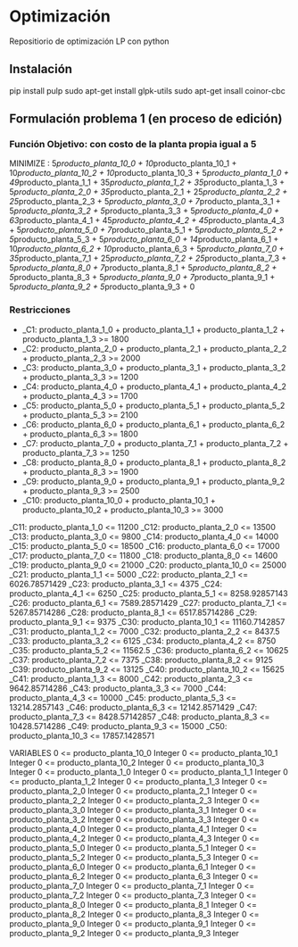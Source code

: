 # Optimización
Repositiorio de optimización LP con python
## Instalación
pip install pulp
sudo apt-get install glpk-utils
sudo apt-get insall coinor-cbc
## Formulación problema 1 (en proceso de edición)
### Función Objetivo: con costo de la planta propia igual a 5
MINIMIZE : 5*producto_planta_10_0 + 10*producto_planta_10_1 + 10*producto_planta_10_2 + 10*producto_planta_10_3 + 5*producto_planta_1_0 + 49*producto_planta_1_1 + 35*producto_planta_1_2 + 35*producto_planta_1_3 + 5*producto_planta_2_0 + 35*producto_planta_2_1 + 25*producto_planta_2_2 + 25*producto_planta_2_3 + 5*producto_planta_3_0 + 7*producto_planta_3_1 + 5*producto_planta_3_2 + 5*producto_planta_3_3 + 5*producto_planta_4_0 + 63*producto_planta_4_1 + 45*producto_planta_4_2 + 45*producto_planta_4_3 + 5*producto_planta_5_0 + 7*producto_planta_5_1 + 5*producto_planta_5_2 + 5*producto_planta_5_3 + 5*producto_planta_6_0 + 14*producto_planta_6_1 + 10*producto_planta_6_2 + 10*producto_planta_6_3 + 5*producto_planta_7_0 + 35*producto_planta_7_1 + 25*producto_planta_7_2 + 25*producto_planta_7_3 + 5*producto_planta_8_0 + 7*producto_planta_8_1 + 5*producto_planta_8_2 + 5*producto_planta_8_3 + 5*producto_planta_9_0 + 7*producto_planta_9_1 + 5*producto_planta_9_2 + 5*producto_planta_9_3 + 0

### Restricciones  
+ _C1: producto_planta_1_0 + producto_planta_1_1 + producto_planta_1_2 + producto_planta_1_3 >= 1800  
+ _C2: producto_planta_2_0 + producto_planta_2_1 + producto_planta_2_2 + producto_planta_2_3 >= 2000  
+ _C3: producto_planta_3_0 + producto_planta_3_1 + producto_planta_3_2 + producto_planta_3_3 >= 1200  
+ _C4: producto_planta_4_0 + producto_planta_4_1 + producto_planta_4_2 + producto_planta_4_3 >= 1700  
+ _C5: producto_planta_5_0 + producto_planta_5_1 + producto_planta_5_2 + producto_planta_5_3 >= 2100  
+ _C6: producto_planta_6_0 + producto_planta_6_1 + producto_planta_6_2 + producto_planta_6_3 >= 1800  
+ _C7: producto_planta_7_0 + producto_planta_7_1 + producto_planta_7_2 + producto_planta_7_3 >= 1250  
+ _C8: producto_planta_8_0 + producto_planta_8_1 + producto_planta_8_2 + producto_planta_8_3 >= 1900  
+ _C9: producto_planta_9_0 + producto_planta_9_1 + producto_planta_9_2 + producto_planta_9_3 >= 2500  
+ _C10: producto_planta_10_0 + producto_planta_10_1 + producto_planta_10_2 + producto_planta_10_3 >= 3000  
 
_C11: producto_planta_1_0 <= 11200
_C12: producto_planta_2_0 <= 13500
_C13: producto_planta_3_0 <= 9800
_C14: producto_planta_4_0 <= 14000
_C15: producto_planta_5_0 <= 18500
_C16: producto_planta_6_0 <= 17000
_C17: producto_planta_7_0 <= 11800
_C18: producto_planta_8_0 <= 14600
_C19: producto_planta_9_0 <= 21000
_C20: producto_planta_10_0 <= 25000
_C21: producto_planta_1_1 <= 5000
_C22: producto_planta_2_1 <= 6026.78571429
_C23: producto_planta_3_1 <= 4375
_C24: producto_planta_4_1 <= 6250
_C25: producto_planta_5_1 <= 8258.92857143
_C26: producto_planta_6_1 <= 7589.28571429
_C27: producto_planta_7_1 <= 5267.85714286
_C28: producto_planta_8_1 <= 6517.85714286
_C29: producto_planta_9_1 <= 9375
_C30: producto_planta_10_1 <= 11160.7142857
_C31: producto_planta_1_2 <= 7000
_C32: producto_planta_2_2 <= 8437.5
_C33: producto_planta_3_2 <= 6125
_C34: producto_planta_4_2 <= 8750
_C35: producto_planta_5_2 <= 11562.5
_C36: producto_planta_6_2 <= 10625
_C37: producto_planta_7_2 <= 7375
_C38: producto_planta_8_2 <= 9125
_C39: producto_planta_9_2 <= 13125
_C40: producto_planta_10_2 <= 15625
_C41: producto_planta_1_3 <= 8000
_C42: producto_planta_2_3 <= 9642.85714286
_C43: producto_planta_3_3 <= 7000
_C44: producto_planta_4_3 <= 10000
_C45: producto_planta_5_3 <= 13214.2857143
_C46: producto_planta_6_3 <= 12142.8571429
_C47: producto_planta_7_3 <= 8428.57142857
_C48: producto_planta_8_3 <= 10428.5714286
_C49: producto_planta_9_3 <= 15000
_C50: producto_planta_10_3 <= 17857.1428571

VARIABLES
0 <= producto_planta_10_0 Integer
0 <= producto_planta_10_1 Integer
0 <= producto_planta_10_2 Integer
0 <= producto_planta_10_3 Integer
0 <= producto_planta_1_0 Integer
0 <= producto_planta_1_1 Integer
0 <= producto_planta_1_2 Integer
0 <= producto_planta_1_3 Integer
0 <= producto_planta_2_0 Integer
0 <= producto_planta_2_1 Integer
0 <= producto_planta_2_2 Integer
0 <= producto_planta_2_3 Integer
0 <= producto_planta_3_0 Integer
0 <= producto_planta_3_1 Integer
0 <= producto_planta_3_2 Integer
0 <= producto_planta_3_3 Integer
0 <= producto_planta_4_0 Integer
0 <= producto_planta_4_1 Integer
0 <= producto_planta_4_2 Integer
0 <= producto_planta_4_3 Integer
0 <= producto_planta_5_0 Integer
0 <= producto_planta_5_1 Integer
0 <= producto_planta_5_2 Integer
0 <= producto_planta_5_3 Integer
0 <= producto_planta_6_0 Integer
0 <= producto_planta_6_1 Integer
0 <= producto_planta_6_2 Integer
0 <= producto_planta_6_3 Integer
0 <= producto_planta_7_0 Integer
0 <= producto_planta_7_1 Integer
0 <= producto_planta_7_2 Integer
0 <= producto_planta_7_3 Integer
0 <= producto_planta_8_0 Integer
0 <= producto_planta_8_1 Integer
0 <= producto_planta_8_2 Integer
0 <= producto_planta_8_3 Integer
0 <= producto_planta_9_0 Integer
0 <= producto_planta_9_1 Integer
0 <= producto_planta_9_2 Integer
0 <= producto_planta_9_3 Integer
